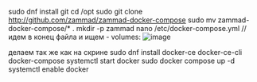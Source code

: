 sudo dnf install git
cd /opt
sudo git clone http://github.com/zammad/zammad-docker-compose 
sudo mv zammad-docker-compose/* .
mkdir -p zammad
nano /etc/docker-compose.yml
//идем в конец файла и ищем - 
volumes:
![image](https://github.com/user-attachments/assets/c2193025-72c9-4161-b374-8ceef416c554)

делаем так же как на скрине
sudo dnf install docker-ce docker-ce-cli docker-compose
systemctl start docker
sudo docker compose up -d 
systemctl enable docker
